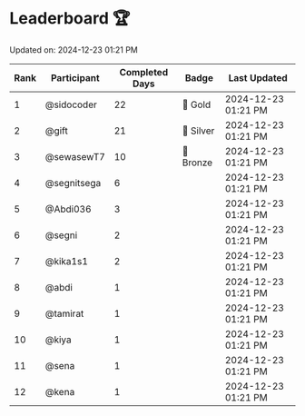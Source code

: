 # Leaderboard 🏆

Updated on: 2024-12-23 01:21 PM

| Rank | Participant       | Completed Days | Badge      | Last Updated         |
|------|-------------------|----------------|------------|----------------------|
| 1    | @sidocoder        | 22             | 🏅 Gold     | 2024-12-23 01:21 PM |
| 2    | @gift             | 21             | 🥈 Silver   | 2024-12-23 01:21 PM |
| 3    | @sewasewT7        | 10             | 🥉 Bronze   | 2024-12-23 01:21 PM |
| 4    | @segnitsega       | 6              |            | 2024-12-23 01:21 PM |
| 5    | @Abdi036          | 3              |            | 2024-12-23 01:21 PM |
| 6    | @segni            | 2              |            | 2024-12-23 01:21 PM |
| 7    | @kika1s1          | 2              |            | 2024-12-23 01:21 PM |
| 8    | @abdi             | 1              |            | 2024-12-23 01:21 PM |
| 9    | @tamirat          | 1              |            | 2024-12-23 01:21 PM |
| 10   | @kiya             | 1              |            | 2024-12-23 01:21 PM |
| 11   | @sena             | 1              |            | 2024-12-23 01:21 PM |
| 12   | @kena             | 1              |            | 2024-12-23 01:21 PM |
